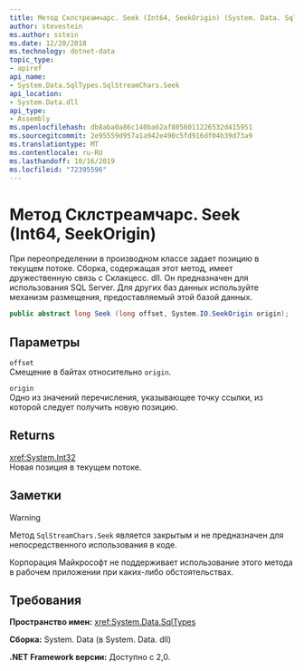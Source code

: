 ```yaml
---
title: Метод Склстреамчарс. Seek (Int64, SeekOrigin) (System. Data. SqlTypes)
author: stevestein
ms.author: sstein
ms.date: 12/20/2018
ms.technology: dotnet-data
topic_type:
- apiref
api_name:
- System.Data.SqlTypes.SqlStreamChars.Seek
api_location:
- System.Data.dll
api_type:
- Assembly
ms.openlocfilehash: db8aba0a86c140ba62af8056011226532d415951
ms.sourcegitcommit: 2e95559d957a1a942e490c5fd916df04b39d73a9
ms.translationtype: MT
ms.contentlocale: ru-RU
ms.lasthandoff: 10/16/2019
ms.locfileid: "72395596"
---
```

# <a name="sqlstreamcharsseekint64-seekorigin-method"></a>Метод Склстреамчарс. Seek (Int64, SeekOrigin)

При переопределении в производном классе задает позицию в текущем потоке. Сборка, содержащая этот метод, имеет дружественную связь с Склакцесс. dll. Он предназначен для использования SQL Server. Для других баз данных используйте механизм размещения, предоставляемый этой базой данных.

```csharp
public abstract long Seek (long offset, System.IO.SeekOrigin origin);
```

## <a name="parameters"></a>Параметры

`offset`\
Смещение в байтах относительно `origin`.

`origin`\
Одно из значений перечисления, указывающее точку ссылки, из которой следует получить новую позицию.

## <a name="returns"></a>Returns

<xref:System.Int32>\
Новая позиция в текущем потоке.

## <a name="remarks"></a>Заметки

> [!WARNING]
> Метод `SqlStreamChars.Seek` является закрытым и не предназначен для непосредственного использования в коде.
>
> Корпорация Майкрософт не поддерживает использование этого метода в рабочем приложении при каких-либо обстоятельствах.

## <a name="requirements"></a>Требования

**Пространство имен:** <xref:System.Data.SqlTypes>

**Сборка:** System. Data (в System. Data. dll)

**.NET Framework версии:** Доступно с 2,0.
